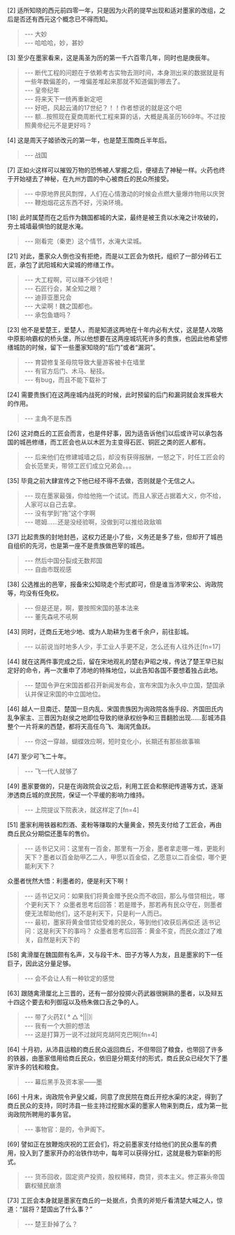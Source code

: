 
[2] 适所知晓的西元前四零一年，只是因为火药的提早出现和适对墨家的改组，之后是否还有西元这个概念已不得而知。
>--- 大妙<br>
>--- 哈哈哈，妙，甚妙<br>

[3] 至少在墨家看来，这是禹圣为历的第一千六百零几年，同时也是庚辰年。
>--- 断代工程的问题在于依赖考古实物去测时间，本身测出来的数据就是有一些年数偏差的，一堆偏差堆起来那就不知道偏到哪去了。<br>
>--- 皇帝纪年<br>
>--- 将来天下一统再重新定吧<br>
>--- 好吧，风起云涌的17世纪？！！作者想说的就是这个吧<br>
>--- 额…按照现在夏商周断代工程来算的话，大概是禹圣历1669年。不过按照黄帝纪元不是更好吗？<br>

[4] 这是周天子姬骄改元的第一年，也是楚王围商丘半年后。
>--- 战国<br>

[7] 正如火这样可以摧毁万物的恐怖被人掌握之后，便褪去了神秘一样。火药也终于开始褪去了神秘，在九州方圆的中心被商丘的民众所接受。
>--- 中原地界民风剽悍，人们在心情激动的时候会点燃大量爆炸物用以庆贺<br>
>--- 鞭炮烟花这东西不好，污染环境。<br>

[18] 此时属楚而在之后作为魏国都城的大梁，最终是被王贲以水淹之计攻破的，夯土城墙最惧怕的就是水淹。
>--- 刚看完（秦吏）这个情节，水淹大梁城。<br>

[21] 对此，墨家众人倒也没有拒绝，而是以工匠会为依托，组织了一部分砖石工匠，承包了武阳城和大梁城的修缮工作。
>--- 大工程啊，可以赚不少钱吧！<br>
>--- 石匠行会，某全知之眼？<br>
>--- 迪菲亚墨兄会<br>
>--- 大梁啊！魏之国都也。<br>
>--- 承包鱼塘吗？<br>

[23] 他不是爱楚王，爱楚人，而是知道这两地在十年内必有大仗，这是楚人攻略中原影响霸权的桥头堡，所以他想要在这两座城坑死许多的贵族，也因此他希望修缮城防的时候，留下一些墨家知晓的“后门”或者“漏洞”。
>--- 育碧修复圣母院导致大量游客被卡在墙里<br>
>--- 有官方后门、木马、秘技。<br>
>--- 有bug，而且不能下载补丁<br>

[24] 需要贵族们在这两座城内战死的时候，此时预留的后门和漏洞就会发挥极大的作用。
>--- 主角不是东西<br>

[26] 这对商丘的工匠会而言，也是件好事，因为适告诉他们以后或许可以承包各国的城邑修缮，而工匠会也从以木匠为主变得石匠、铜匠之类的匠人都有。
>--- 后来他们在修建城墙之后，却没有获得报酬，一怒之下，时任工匠会的会长范里夫，带领工匠们成立兄弟会。。。<br>

[35] 毕竟之前大肆宣传之下他已经不得不去做，否则就是个无信之人。
>--- 现在墨家最强，你给他拖一个试试。而且人家还占据着大义，你不给，人家可以自己去拿。<br>
>--- 没有学到“拖”这个字啊<br>
>--- 嗯姆……还是没经验啊，没做到可以推给政敌嘛<br>

[37] 比起贵族的封地封邑，这权力还是小了些，义务还是多了些，但却开了城邑自组织的先河，也是第一座不是贵族做邑宰的城邑。
>--- 然后中国分裂成无数邦国<br>
>--- 自由市既视感<br>

[38] 公选推出的邑宰，报备宋公知晓走个形式即可，但是谁当沛宰宋公、询政院等，均没有任免权。
>--- 但是还是，啊，要按照宋国的基本法来<br>
>--- 董先森吼不吼啊<br>

[43] 同时，迁商丘无地少地、或为人助耕为生者千余户，前往彭城。
>--- 以前说当时地多人少，手工业人手更不足，怎么还有人往外迁[fn=17]<br>

[44] 就在这两件事完成之后，留在宋地观礼的楚右尹昭之埃，传达了楚王早已拟定好的命令，再一次重申了沛地的特殊地位，以此告知各国不要想着独占此地。
>--- 楚国令尹在宋国首都召开新闻发布会，宣布宋国为永久中立国，楚国承认并保证宋国的中立国地位。<br>

[46] 越人一旦南迁、楚国一旦内乱、宋国贵族因为询政院各施手段、齐国田氏内乱争家主、三晋因为赵侯之地即位导致的继承权纷争和三晋翻脸出现……彭城沛县整个一片将来的西楚，都将天高任鸟飞、海阔凭鱼跃。
>--- 你这一穿越，蝴蝶效应啊，短时变化小，长期还有那些故事嘛<br>

[47] 至少可飞二十年。
>--- 飞一代人就够了<br>

[49] 墨家要做的，只是在询政院会议之后，利用工匠会和祭祀传道等方式，逐渐渗透商丘城的庶民院，保证一个平缓的影响力维持。
>--- 上院提议下院表决，就这样定了[fn=4]<br>

[51] 墨家利用铁器和烈酒、麦粉等赚取的大量黄金，预先支付给了工匠会，再由商丘民众分期偿还墨车的售价。
>--- 适书记又问：这里有一百金，那里有一万金，墨者拿走哪一堆，更能利天下？墨者以百金助甲乙二人，甲愿以百金偿，乙愿意以二百金偿，哪个更能利天下？

众墨者恍然大悟：利墨者的，便是利天下啊！<br>
>--- 适书记又问：如果我们将黄金赠予民众而不收回，那么与借贷相比，哪个更利天下？
众墨者思考后回答：若是赠予，那若再有民众守在，则墨者便无法帮助他们，这不是利天下，只是利一人而已。<br>
>--- 最初，墨家将黄金借贷给受难的民众，等到他们收获后再偿还
适书记问：这是利天下的事吗？
众墨者思考后回答：黄金不变，而民众渡过了难关，自然是利天下的<br>

[58] 禽滑厘在魏国颇有名声，又与段干木、田子方等人为友，且是墨家的下一任巨子，因此这分量足够。
>--- 会不会让人有一种钦定的感觉<br>

[63] 跟随禽滑厘北上三晋的，还有一部分投掷火药武器很娴熟的墨者，以及辩五十四这个要去和列御寇以及杨朱做口舌之争的人。
>--- 带了火药Σ( ° △ °|||)︴<br>
>--- 我有一个大胆的想法<br>
>--- 这是打算万一说不过就阿克胡阿克巴啊[fn=4]<br>

[64] 十月初，从沛县运粮的商丘民众返回商丘，不但带回了粮食，也带回了许多的铁器，由墨家借用给商丘民众，依旧是分期支付的形式，商丘民众已经欠下了墨家许多的钱和粮食。
>--- 幕后黑手及资本家——墨<br>

[66] 十月末，询政院令尹皇父臧，同意了庶民院在商丘开挖水渠的决定，得到了商丘民众的支持，同时沛县一些主持过挖掘水渠的墨家人物来到商丘，成为第一批询政院所聘用的事务官。
>--- 事物官：是的，令尹阁下。<br>

[69] 譬如正在放鞭炮庆祝的工匠会们，将之前墨家支付给他们的民众墨车的费用，投入到了墨家开办的冶铁作坊中，每年可以获得分红，这就是极为崭新的形式。
>--- 货币回收，固定资产投资，股权稀释，商贷，资本主义。修正寡头帝国霸权殖民崩溃<br>

[73] 工匠会本身就是墨家在商丘的一处据点，负责的斧矩斤看清楚大喊之人，惊道：“屈将？楚国出了什么事？”
>--- 楚王卦掉了么？<br>
